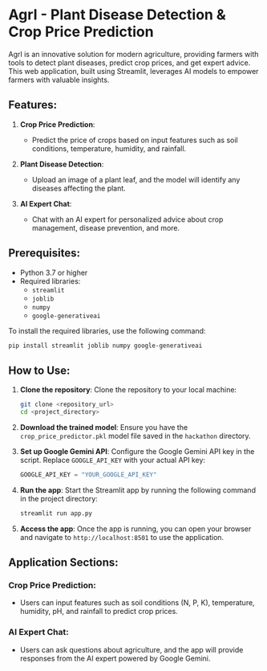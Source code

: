 # AgrI - Plant Disease Detection & Crop Price Prediction

AgrI is an innovative solution for modern agriculture, providing farmers with tools to detect plant diseases, predict crop prices, and get expert advice. This web application, built using Streamlit, leverages AI models to empower farmers with valuable insights.

## Features:
1. **Crop Price Prediction**: 
   - Predict the price of crops based on input features such as soil conditions, temperature, humidity, and rainfall.
   
2. **Plant Disease Detection**:
   - Upload an image of a plant leaf, and the model will identify any diseases affecting the plant.
   
3. **AI Expert Chat**:
   - Chat with an AI expert for personalized advice about crop management, disease prevention, and more.

## Prerequisites:
- Python 3.7 or higher
- Required libraries:
  - `streamlit`
  - `joblib`
  - `numpy`
  - `google-generativeai`

To install the required libraries, use the following command:

```bash
pip install streamlit joblib numpy google-generativeai
```

## How to Use:
1. **Clone the repository**:
   Clone the repository to your local machine:

   ```bash
   git clone <repository_url>
   cd <project_directory>
   ```

2. **Download the trained model**:
   Ensure you have the `crop_price_predictor.pkl` model file saved in the `hackathon` directory.

3. **Set up Google Gemini API**:
   Configure the Google Gemini API key in the script. Replace `GOOGLE_API_KEY` with your actual API key:

   ```python
   GOOGLE_API_KEY = "YOUR_GOOGLE_API_KEY"
   ```

4. **Run the app**:
   Start the Streamlit app by running the following command in the project directory:

   ```bash
   streamlit run app.py
   ```

5. **Access the app**:
   Once the app is running, you can open your browser and navigate to `http://localhost:8501` to use the application.

## Application Sections:

### Crop Price Prediction:
- Users can input features such as soil conditions (N, P, K), temperature, humidity, pH, and rainfall to predict crop prices.

### AI Expert Chat:
- Users can ask questions about agriculture, and the app will provide responses from the AI expert powered by Google Gemini.
